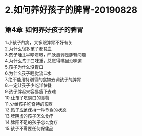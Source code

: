 # 2.如何养好孩子的脾胃-20190828

<a name="a69NR"></a>
## 第4章  如何养好孩子的脾胃
1.小孩子的病，大多跟脾胃不好有关<br />2.为什么很多孩子都贫血<br />3.孩子睡觉半睁着眼，四肢瘦弱是脾有问题<br />4.为什么孩子口味重，总觉得嘴里没味道<br />5.孩子为什么没胃口<br />6.为什么孩子睡觉流口水<br />7.绝不能用特别香的食物去调孩子的脾胃<br />8.一定让孩子少吃洋快餐<br />9.孩子胖起来容易瘦下去难<br />10.让孩子吃淡口的食物<br />11.少给孩子吃奇特的东西<br />12.孩子应该保持一种节食的状态<br />13.脾阴虚的孩子怎么食疗<br />14.脾阳不足的孩子怎么食疗<br />15.孩子不需要任何保健品
